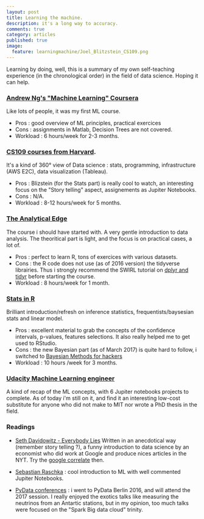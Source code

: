 ```yaml
---
layout: post
title: Learning the machine.
description: it's a long way to accuracy.
comments: true
category: articles
published: true
image:
  feature: learningmachine/Joel_Blitzstein_CS109.png
---
```


Learning by doing, well, this is a summary of my own self-teaching experience (in the chronological order) in the field of data science. Hoping it can help.


### [Andrew Ng's "Machine Learning" Coursera](https://www.coursera.org/learn/machine-learning)
Like lots of people, it was my first ML course.

- Pros : good overview of ML principles, practical exercices
- Cons : assignments in Matlab, Decision Trees are not covered.
- Workload : 6 hours/week for 2-3 months.

### [CS109 courses from Harvard](http://cs109.github.io/2015/pages/videos.html).

It's a kind of 360° view of Data science : stats, programming, infrastructure (AWS E2C), data visualization (Tableau).

- Pros : Blizstein (for the Stats part) is really cool to watch, an interesting focus on the "Story telling" aspect,  assignements as Jupiter Notebooks.
- Cons : N/A.
- Workload : 8-12 hours/week for 5 months.

### [The Analytical Edge](https://www.edx.org/course/analytics-edge-mitx-15-071x-3)
The course i should have started with.
A very gentle  introduction to data analysis. The theoritical part is light, and the focus is on practical cases, a lot of. 
- Pros : perfect to learn R, tons of exercices with various datasets.
- Cons : the R code does not use (as of 2016 version) the tidyverse librairies. Thus i strongly recommend the SWIRL tutorial on [dplyr and tidyr](https://github.com/swirldev/swirl_courses/tree/master/Getting_and_Cleaning_Data.) before starting the course.
- Workload : 8 hours/week for 1 month.

### [Stats in R](https://www.coursera.org/specializations/statistics)
Brilliant introduction/refresh on inference statistics, frequentists/baysesian stats and linear model. 
- Pros : excellent material to grab the concepts of the confidence intervals, p-values, features selections. It also really helped me to get used to RStudio.
- Cons : the new Bayesian part (as of March 2017) is quite hard to follow, i switched to [Bayesian Methods for hackers](https://github.com/CamDavidsonPilon/Probabilistic-Programming-and-Bayesian-Methods-for-Hackers)
- Workload : 10 hours /week for 3 months.

### [Udacity Machine Learning engineer](https://classroom.udacity.com/nanodegrees/nd009/syllabus)
A kind of recap of the ML concepts, with 6 Jupiter notebooks projects to complete.
As of today i'm still on it, and find it an interesting low-cost substitute for anyone who did not make to MIT nor wrote a PhD thesis in the field.


### Readings

- [Seth Davidowitz - Everybody Lies](https://www.harpercollins.com/9780062390851/everybody-lies)
Written in an anecdotical way (remember story telling ?), a funny introduction to data science by an economist who did work at Google and produce nices articles in the NYT. Try the [google correlate](https://www.google.com/trends/correlate) then.

- [Sebastian Raschka](https://sebastianraschka.com/books.html) : cool introduction to ML with well commented Jupiter Notebooks.

- [PyData conferences](https://www.youtube.com/user/PyDataTV) : i went to PyData Berlin 2016, and will attend the 2017 session. I really enjoyed the exotics talks like measuring the neutrinos from an Antartic stations, but in my opinion, too much talks were focused on the "Spark Big data cloud" trinity.








